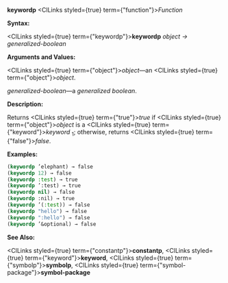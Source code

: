 **keywordp** <ClLinks styled={true} term={"function"}><i>Function</i></ClLinks> 



**Syntax:** 



<ClLinks styled={true} term={"keywordp"}><b>keywordp</b></ClLinks> *object → generalized-boolean* 



**Arguments and Values:** 



<ClLinks styled={true} term={"object"}><i>object</i></ClLinks>—an <ClLinks styled={true} term={"object"}><i>object</i></ClLinks>. 



*generalized-boolean*—a *generalized boolean*. 



**Description:** 



Returns <ClLinks styled={true} term={"true"}><i>true</i></ClLinks> if <ClLinks styled={true} term={"object"}><i>object</i></ClLinks> is a <ClLinks styled={true} term={"keyword"}><i>keyword</i></ClLinks> <sub>1</sub>; otherwise, returns <ClLinks styled={true} term={"false"}><i>false</i></ClLinks>. 



**Examples:**
```lisp
(keywordp ’elephant) → false 
(keywordp 12) → false 
(keywordp :test) → true 
(keywordp ’:test) → true 
(keywordp nil) → false 
(keywordp :nil) → true 
(keywordp ’(:test)) → false 
(keywordp "hello") → false 
(keywordp ":hello") → false 
(keywordp ’&optional) → false 
```
**See Also:** 



<ClLinks styled={true} term={"constantp"}><b>constantp</b></ClLinks>, <ClLinks styled={true} term={"keyword"}><b>keyword</b></ClLinks>, <ClLinks styled={true} term={"symbolp"}><b>symbolp</b></ClLinks>, <ClLinks styled={true} term={"symbol-package"}><b>symbol-package</b></ClLinks> 







 



 



